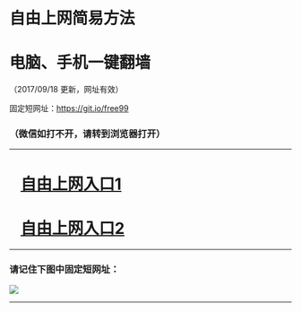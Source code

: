 ﻿# 自由上网简易方法

# 电脑、手机一键翻墙

（2017/09/18 更新，网址有效）

固定短网址：https://git.io/free99

### （微信如打不开，请转到浏览器打开）


***





# &nbsp;&nbsp; <a href="http://ft268291740.fwq-tz1005.info/fwqtz01.html?t=091800128699 " target="_blank">自由上网入口1</a>
# &nbsp;&nbsp; <a href="http://ft206429493.fwq-tz1006.info/fwqtz02.html?t=091800118535 " target="_blank">自由上网入口2</a>
***

### 请记住下图中固定短网址：

<img src="https://s3-us-west-2.amazonaws.com/fwq-1001/yjfq-20170905okok.png" /> 


***

